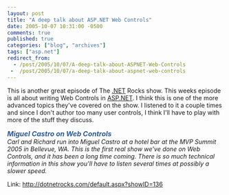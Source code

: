 ```yaml
---
layout: post
title: "A deep talk about ASP.NET Web Controls"
date: 2005-10-07 10:31:00 -0500
comments: true
published: true
categories: ["blog", "archives"]
tags: ["asp.net"]
redirect_from: 
  - /post/2005/10/07/A-deep-talk-about-ASPNET-Web-Controls
 -  /post/2005/10/07/a-deep-talk-about-aspnet-web-controls
---
```

<!-- more -->
<p>This is another great episode of The <a title=".NET" href="http://www.microsoft.com/net/" target="_blank">.NET</a> Rocks show. This weeks episode is all about writing Web Controls in <a title="ASP.NET" href="http://asp.net" target="_blank">ASP.NET</a>. I think this is one of the more advanced topics they've covered on the show. I listened to it a couple times and since I don't author too many user controls, I think I'll have to play with more of the stuff they discuss.</p>
<p><span id="ShowLatest1_lblDescription"><em><span id="ShowLatest1_lblTitle" style="FONT-WEIGHT: bold; FONT-SIZE: 12pt; COLOR: #2c5c9d">Miguel Castro on Web Controls<br /></span>Carl and Richard run into Miguel Castro at a hotel bar at the MVP Summit 2005 in Bellevue, WA. This is the first real show we've done on Web Controls, and it has been a long time coming. There is so much technical information in this show you'll have to listen several times at possibly a slower speed.</em></span></p>
<p>Link: <a href="http://dotnetrocks.com/default.aspx?showID=136">http://dotnetrocks.com/default.aspx?showID=136</a></p>
